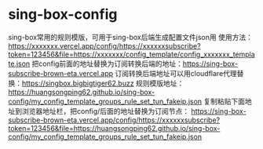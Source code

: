 # sing-box-config
sing-box常用的规则模版，可用于sing-box后端生成配置文件json用
使用方法：
https://xxxxxxx.vercel.app/config/https://xxxxxxsubscribe?token=123456&file=https://xxxxxxx/config_template/config_xxxxxxx_template.json
把config前面的地址替换为订阅转换后端的地址：https://sing-box-subscribe-brown-eta.vercel.app
订阅转换后端地址可以用cloudflare代理替换：https://singbox.bigbigtiger62.buzz
规则模版地址：https://huangsongping62.github.io/sing-box-config/my_config_template_groups_rule_set_tun_fakeip.json
复制粘贴下面地址到浏览器地址栏，把config/后面的地址替换为订阅节点：
https://sing-box-subscribe-brown-eta.vercel.app/config/https://xxxxxxsubscribe?token=123456&file=https://huangsongping62.github.io/sing-box-config/my_config_template_groups_rule_set_tun_fakeip.json
